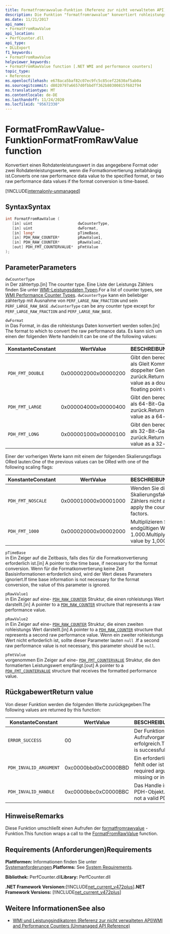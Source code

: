```yaml
---
title: Formatfromrawvalue-Funktion (Referenz zur nicht verwalteten API)
description: Die Funktion "formatfromrawvalue" konvertiert rohleistungs Daten in ein angegebenes Format.
ms.date: 11/21/2017
api_name:
- FormatFromRawValue
api_location:
- PerfCounter.dll
api_type:
- DLLExport
f1_keywords:
- FormatFromRawValue
helpviewer_keywords:
- FormatFromRawValue function [.NET WMI and performance counters]
topic_type:
- Reference
ms.openlocfilehash: e678aca5baf82c07ec9fc5c85cef22630af5ab0a
ms.sourcegitcommit: d8020797a6657d0fbbdff362b80300815f682f94
ms.translationtype: MT
ms.contentlocale: de-DE
ms.lasthandoff: 11/24/2020
ms.locfileid: "95672330"
---
```

# <a name="formatfromrawvalue-function"></a><span data-ttu-id="f0c4c-103">FormatFromRawValue-Funktion</span><span class="sxs-lookup"><span data-stu-id="f0c4c-103">FormatFromRawValue function</span></span>

<span data-ttu-id="f0c4c-104">Konvertiert einen Rohdatenleistungswert in das angegebene Format oder zwei Rohdatenleistungswerte, wenn die Formatkonvertierung zeitabhängig ist.</span><span class="sxs-lookup"><span data-stu-id="f0c4c-104">Converts one raw performance data value to the specified format, or two raw performance data values if the format conversion is time-based.</span></span>

[!INCLUDE[internalonly-unmanaged](../../../../includes/internalonly-unmanaged.md)]

## <a name="syntax"></a><span data-ttu-id="f0c4c-105">Syntax</span><span class="sxs-lookup"><span data-stu-id="f0c4c-105">Syntax</span></span>

```cpp
int FormatFromRawValue (
   [in] uint                    dwCounterType,
   [in] uint                    dwFormat,
   [in] long*                   pTimeBase,
   [in] PDH_RAW_COUNTER*        pRawValue1,
   [in] PDH_RAW_COUNTER*        pRawValue2,
   [out] PDH_FMT_COUNTERVALUE*  pFmtValue
);
```

## <a name="parameters"></a><span data-ttu-id="f0c4c-106">Parameter</span><span class="sxs-lookup"><span data-stu-id="f0c4c-106">Parameters</span></span>

`dwCounterType`\
<span data-ttu-id="f0c4c-107">in Der zähtertyp.</span><span class="sxs-lookup"><span data-stu-id="f0c4c-107">[in] The counter type.</span></span> <span data-ttu-id="f0c4c-108">Eine Liste der Leistungs Zählers finden Sie unter [WMI-Leistungsdaten Typen](/windows/desktop/WmiSdk/wmi-performance-counter-types).</span><span class="sxs-lookup"><span data-stu-id="f0c4c-108">For a list of counter types, see [WMI Performance Counter Types](/windows/desktop/WmiSdk/wmi-performance-counter-types).</span></span> <span data-ttu-id="f0c4c-109">`dwCounterType` kann ein beliebiger zähtertyp mit Ausnahme von `PERF_LARGE_RAW_FRACTION` und sein `PERF_LARGE_RAW_BASE` .</span><span class="sxs-lookup"><span data-stu-id="f0c4c-109">`dwCounterType` can be any counter type except for `PERF_LARGE_RAW_FRACTION` and `PERF_LARGE_RAW_BASE`.</span></span>

`dwFormat`\
<span data-ttu-id="f0c4c-110">in Das Format, in das die rohleistungs Daten konvertiert werden sollen.</span><span class="sxs-lookup"><span data-stu-id="f0c4c-110">[in] The format to which to convert the raw performance data.</span></span> <span data-ttu-id="f0c4c-111">Es kann sich um einen der folgenden Werte handeln:</span><span class="sxs-lookup"><span data-stu-id="f0c4c-111">It can be one of the following values:</span></span>

|<span data-ttu-id="f0c4c-112">Konstante</span><span class="sxs-lookup"><span data-stu-id="f0c4c-112">Constant</span></span>  |<span data-ttu-id="f0c4c-113">Wert</span><span class="sxs-lookup"><span data-stu-id="f0c4c-113">Value</span></span>  |<span data-ttu-id="f0c4c-114">BESCHREIBUNG</span><span class="sxs-lookup"><span data-stu-id="f0c4c-114">Description</span></span> |
|---------|---------|---------|
| `PDH_FMT_DOUBLE` |<span data-ttu-id="f0c4c-115">0x00000200</span><span class="sxs-lookup"><span data-stu-id="f0c4c-115">0x00000200</span></span> | <span data-ttu-id="f0c4c-116">Gibt den berechneten Wert als Gleit Komma Wert mit doppelter Genauigkeit zurück.</span><span class="sxs-lookup"><span data-stu-id="f0c4c-116">Return the calculated value as a double-precision floating point value.</span></span> |
| `PDH_FMT_LARGE` | <span data-ttu-id="f0c4c-117">0x00000400</span><span class="sxs-lookup"><span data-stu-id="f0c4c-117">0x00000400</span></span> | <span data-ttu-id="f0c4c-118">Gibt den berechneten Wert als 64-Bit-Ganzzahl zurück.</span><span class="sxs-lookup"><span data-stu-id="f0c4c-118">Return the calculated value as a 64-bit integer.</span></span> |
| `PDH_FMT_LONG` | <span data-ttu-id="f0c4c-119">0x00000100</span><span class="sxs-lookup"><span data-stu-id="f0c4c-119">0x00000100</span></span> | <span data-ttu-id="f0c4c-120">Gibt den berechneten Wert als 32-Bit-Ganzzahl zurück.</span><span class="sxs-lookup"><span data-stu-id="f0c4c-120">Return the calculated value as a 32-bit integer.</span></span> |

<span data-ttu-id="f0c4c-121">Einer der vorherigen Werte kann mit einem der folgenden Skalierungsflags ORed lauten:</span><span class="sxs-lookup"><span data-stu-id="f0c4c-121">One of the previous values can be ORed with one of the following scaling flags:</span></span>

|<span data-ttu-id="f0c4c-122">Konstante</span><span class="sxs-lookup"><span data-stu-id="f0c4c-122">Constant</span></span>  |<span data-ttu-id="f0c4c-123">Wert</span><span class="sxs-lookup"><span data-stu-id="f0c4c-123">Value</span></span>  |<span data-ttu-id="f0c4c-124">BESCHREIBUNG</span><span class="sxs-lookup"><span data-stu-id="f0c4c-124">Description</span></span> |
|---------|---------|---------|
| `PDH_FMT_NOSCALE` | <span data-ttu-id="f0c4c-125">0x00001000</span><span class="sxs-lookup"><span data-stu-id="f0c4c-125">0x00001000</span></span> | <span data-ttu-id="f0c4c-126">Wenden Sie die Skalierungsfaktoren des Zählers nicht an.</span><span class="sxs-lookup"><span data-stu-id="f0c4c-126">Do not apply the counter's scaling factors.</span></span> |
| `PDH_FMT_1000` | <span data-ttu-id="f0c4c-127">0x00002000</span><span class="sxs-lookup"><span data-stu-id="f0c4c-127">0x00002000</span></span> | <span data-ttu-id="f0c4c-128">Multiplizieren Sie den endgültigen Wert um 1.000.</span><span class="sxs-lookup"><span data-stu-id="f0c4c-128">Multiply the final value by 1,000.</span></span> |

`pTimeBase`\
<span data-ttu-id="f0c4c-129">in Ein Zeiger auf die Zeitbasis, falls dies für die Formatkonvertierung erforderlich ist.</span><span class="sxs-lookup"><span data-stu-id="f0c4c-129">[in] A pointer to the time base, if necessary for the format conversion.</span></span> <span data-ttu-id="f0c4c-130">Wenn für die Formatkonvertierung keine Zeit Basisinformationen erforderlich sind, wird der Wert dieses Parameters ignoriert.</span><span class="sxs-lookup"><span data-stu-id="f0c4c-130">If time base information is not necessary for the format conversion, the value of this parameter is ignored.</span></span>

`pRawValue1`\
<span data-ttu-id="f0c4c-131">in Ein Zeiger auf eine- [`PDH_RAW_COUNTER`](/windows/win32/api/pdh/ns-pdh-pdh_raw_counter) Struktur, die einen rohleistungs Wert darstellt.</span><span class="sxs-lookup"><span data-stu-id="f0c4c-131">[in] A pointer to a [`PDH_RAW_COUNTER`](/windows/win32/api/pdh/ns-pdh-pdh_raw_counter) structure that represents a raw performance value.</span></span>

`pRawValue2`\
<span data-ttu-id="f0c4c-132">in Ein Zeiger auf eine- [`PDH_RAW_COUNTER`](/windows/win32/api/pdh/ns-pdh-pdh_raw_counter) Struktur, die einen zweiten rohleistungs Wert darstellt.</span><span class="sxs-lookup"><span data-stu-id="f0c4c-132">[in] A pointer to a [`PDH_RAW_COUNTER`](/windows/win32/api/pdh/ns-pdh-pdh_raw_counter) structure that represents a second raw performance value.</span></span> <span data-ttu-id="f0c4c-133">Wenn ein zweiter rohleistungs Wert nicht erforderlich ist, sollte dieser Parameter lauten `null` .</span><span class="sxs-lookup"><span data-stu-id="f0c4c-133">If a second raw performance value is not necessary, this parameter should be `null`.</span></span>

`pFmtValue`\
<span data-ttu-id="f0c4c-134">vorgenommen Ein Zeiger auf eine- [`PDH_FMT_COUNTERVALUE`](/windows/win32/api/pdh/ns-pdh-pdh_fmt_countervalue) Struktur, die den formatierten Leistungswert empfängt.</span><span class="sxs-lookup"><span data-stu-id="f0c4c-134">[out] A pointer to a [`PDH_FMT_COUNTERVALUE`](/windows/win32/api/pdh/ns-pdh-pdh_fmt_countervalue) structure that receives the formatted performance value.</span></span>

## <a name="return-value"></a><span data-ttu-id="f0c4c-135">Rückgabewert</span><span class="sxs-lookup"><span data-stu-id="f0c4c-135">Return value</span></span>

<span data-ttu-id="f0c4c-136">Von dieser Funktion werden die folgenden Werte zurückgegeben:</span><span class="sxs-lookup"><span data-stu-id="f0c4c-136">The following values are returned by this function:</span></span>

|<span data-ttu-id="f0c4c-137">Konstante</span><span class="sxs-lookup"><span data-stu-id="f0c4c-137">Constant</span></span>  |<span data-ttu-id="f0c4c-138">Wert</span><span class="sxs-lookup"><span data-stu-id="f0c4c-138">Value</span></span>  |<span data-ttu-id="f0c4c-139">BESCHREIBUNG</span><span class="sxs-lookup"><span data-stu-id="f0c4c-139">Description</span></span>  |
|---------|---------|---------|
| `ERROR_SUCCESS` | <span data-ttu-id="f0c4c-140">0</span><span class="sxs-lookup"><span data-stu-id="f0c4c-140">0</span></span> | <span data-ttu-id="f0c4c-141">Der Funktions Aufrufvorgang ist erfolgreich.</span><span class="sxs-lookup"><span data-stu-id="f0c4c-141">The function call is successful.</span></span> |
| `PDH_INVALID_ARGUMENT` | <span data-ttu-id="f0c4c-142">0xc0000bbd</span><span class="sxs-lookup"><span data-stu-id="f0c4c-142">0xC0000BBD</span></span> | <span data-ttu-id="f0c4c-143">Ein erforderliches Argument fehlt oder ist falsch.</span><span class="sxs-lookup"><span data-stu-id="f0c4c-143">A required argument is missing or incorrect.</span></span> |
| `PDH_INVALID_HANDLE` | <span data-ttu-id="f0c4c-144">0xc0000bbc</span><span class="sxs-lookup"><span data-stu-id="f0c4c-144">0xC0000BBC</span></span> | <span data-ttu-id="f0c4c-145">Das Handle ist kein gültiges PDH-Objekt.</span><span class="sxs-lookup"><span data-stu-id="f0c4c-145">The handle is not a valid PDH object.</span></span> |

## <a name="remarks"></a><span data-ttu-id="f0c4c-146">Hinweise</span><span class="sxs-lookup"><span data-stu-id="f0c4c-146">Remarks</span></span>

<span data-ttu-id="f0c4c-147">Diese Funktion umschließt einen Aufrufen der [formatfromrawvalue](/previous-versions/ms231047(v=vs.85)) -Funktion.</span><span class="sxs-lookup"><span data-stu-id="f0c4c-147">This function wraps a call to the [FormatFromRawValue](/previous-versions/ms231047(v=vs.85)) function.</span></span>

## <a name="requirements"></a><span data-ttu-id="f0c4c-148">Requirements (Anforderungen)</span><span class="sxs-lookup"><span data-stu-id="f0c4c-148">Requirements</span></span>

 <span data-ttu-id="f0c4c-149">**Plattformen:** Informationen finden Sie unter [Systemanforderungen](../../get-started/system-requirements.md).</span><span class="sxs-lookup"><span data-stu-id="f0c4c-149">**Platforms:** See [System Requirements](../../get-started/system-requirements.md).</span></span>

 <span data-ttu-id="f0c4c-150">**Bibliothek:** PerfCounter.dll</span><span class="sxs-lookup"><span data-stu-id="f0c4c-150">**Library:** PerfCounter.dll</span></span>

 <span data-ttu-id="f0c4c-151">**.NET Framework Versionen:**[!INCLUDE[net_current_v472plus](../../../../includes/net-current-v472plus.md)]</span><span class="sxs-lookup"><span data-stu-id="f0c4c-151">**.NET Framework Versions:** [!INCLUDE[net_current_v472plus](../../../../includes/net-current-v472plus.md)]</span></span>

## <a name="see-also"></a><span data-ttu-id="f0c4c-152">Weitere Informationen</span><span class="sxs-lookup"><span data-stu-id="f0c4c-152">See also</span></span>

- [<span data-ttu-id="f0c4c-153">WMI und Leistungsindikatoren (Referenz zur nicht verwalteten API)</span><span class="sxs-lookup"><span data-stu-id="f0c4c-153">WMI and Performance Counters (Unmanaged API Reference)</span></span>](index.md)
